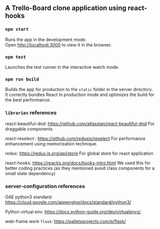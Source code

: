 ## A Trello-Board clone application using react-hooks


### `npm start`

Runs the app in the development mode.<br>
Open [http://localhost:3000](http://localhost:3000) to view it in the browser.

### `npm test`

Launches the test runner in the interactive watch mode.<br>

### `npm run build`

Builds the app for production to the `static` folder in the server directory.<br>
It correctly bundles React in production mode and optimizes the build for the best performance.


### `libraries` references

react-beautiful-dnd: https://github.com/atlassian/react-beautiful-dnd
For draggable components

react-reselect : https://github.com/reduxjs/reselect
For performance enhancement using memorization technique.

redux: https://redux.js.org/api/store
For global store for react application

react-hooks: https://reactjs.org/docs/hooks-intro.html
We used this for better coding practices (as they mentioned avoid class components for a small state dependency)


### server-configuration references

GAE python3 standard:  https://cloud.google.com/appengine/docs/standard/python3/

Python virtual env:  https://docs.python-guide.org/dev/virtualenvs/

web-frame work `flask`: https://palletsprojects.com/p/flask/


